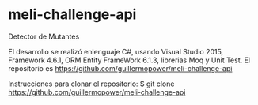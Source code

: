 # meli-challenge-api
Detector de Mutantes

El desarrollo se realizó enlenguaje C#, usando Visual Studio 2015, Framework 4.6.1, ORM Entity FrameWork 6.1.3, librerias Moq y Unit Test.
El repositorio es https://github.com/guillermopower/meli-challenge-api

Instrucciones para clonar el repositorio:
    $ git clone https://github.com/guillermopower/meli-challenge-api

